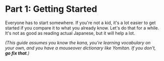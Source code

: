 # Part 1: Getting Started

Everyone has to start somewhere. If you're not a kid, it's a lot easier to get started if you compare it to what you already know. Let's do that for a while. It's not as good as reading actual Japanese, but it will help a lot.

*(This guide assumes you know the kana, you're learning vocabulary on your own, and you have a mouseover dictionary like Yomitan. If you don't, **go fix that**.)*